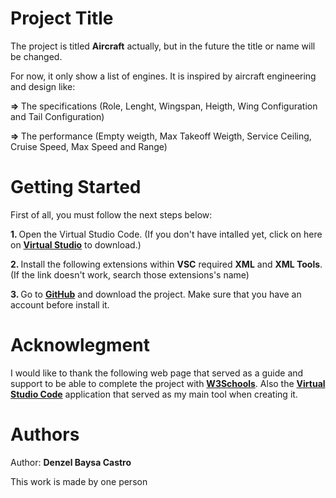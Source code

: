 # Project Title #
<p>The project is titled <b>Aircraft</b> actually, but in the future the title or name will be changed.</p>
<p>For now, it only show a list of engines. It is inspired by aircraft engineering and design like:</p>
<b>=> </b>The specifications (Role, Lenght, Wingspan, Heigth, Wing Configuration and Tail Configuration)

<b>=> </b>The performance (Empty weigth, Max Takeoff Weigth, Service Ceiling, Cruise Speed, Max Speed and Range)

# Getting Started #

First of all, you must follow the next steps below:

<b>1. </b> Open the Virtual Studio Code. (If you don't have intalled yet, click on here on <a href="https://code.visualstudio.com/download"><b>Virtual Studio</b></a> to download.)

<b>2. </b> Install the following extensions within <b>VSC</b> required <a ref="redhat.vscode-xml"><b>XML</b></a> and <a ref="DotJoshJohnson.xml"><b>XML Tools</b></a>. (If the link doesn't work, search those extensions's name)

<b>3. </b> Go to <a href="https://github.com/2DEN58/Airplane"><b>GitHub</b></a> and download the project. Make sure that you have an account before install it.

# Acknowlegment #
I would like to thank the following web page that served as a guide and support to be able to complete the project with <a href="https://www.google.com/search?q=w3schools&sca_esv=570067020&rlz=1C1FKPE_esES1075ES1075&ei=FQgbZfe4FIy0kdUPxpqt0AU&ved=0ahUKEwi3l97A-9eBAxUMWqQEHUZNC1oQ4dUDCBA&uact=5&oq=w3schools&gs_lp=Egxnd3Mtd2l6LXNlcnAiCXczc2Nob29sczIHEAAYigUYQzILEAAYgAQYsQMYgwEyCxAAGIAEGLEDGIMBMgsQABiABBixAxiDATILEAAYgAQYsQMYgwEyCxAAGIAEGLEDGIMBMgsQABiABBixAxiDATIFEAAYgAQyBRAAGIAEMgUQABiABEi-EFDfBFjPCHABeAGQAQCYAWmgAYsDqgEDMi4yuAEDyAEA-AEBwgIKEAAYRxjWBBiwA8ICChAAGIoFGLADGEPCAhYQLhiKBRjHARjRAxjIAxiwAxhD2AEBwgIGEAAYFhge4gMEGAAgQYgGAZAGC7oGBAgBGAg&sclient=gws-wiz-serp"><b>W3Schools</b></a>. Also the <a href="https://www.google.com/search?q=visual+studio+code+download&rlz=1C1FKPE_esES1075ES1075&oq=visual+studio+code+download&gs_lcrp=EgZjaHJvbWUyCQgAEEUYORiABDIHCAEQABiABDIHCAIQABiABDIHCAMQABiABDIHCAQQABiABDIHCAUQABiABDIHCAYQABiABDIHCAcQABiABDIHCAgQABiABDIHCAkQABiABNIBCDgwNzFqMGo3qAIAsAIA&sourceid=chrome&ie=UTF-8"><b>Virtual Studio Code</b></a> application that served as my main tool when creating it.

# Authors #
Author: <b>Denzel Baysa Castro</b>
<p>This work is made by one person</p>